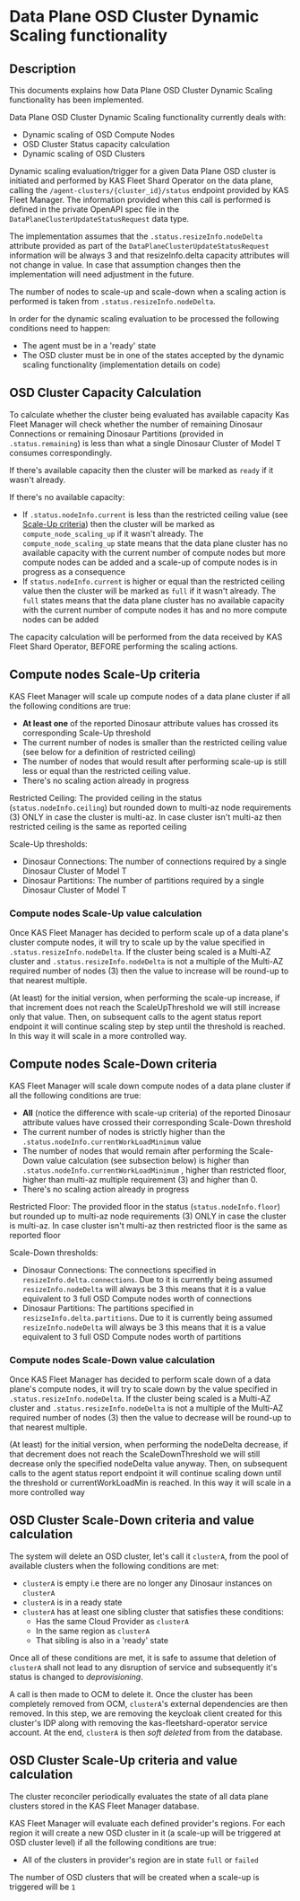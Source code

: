 # Data Plane OSD Cluster Dynamic Scaling functionality

## Description

This documents explains how Data Plane OSD Cluster Dynamic Scaling functionality
has been implemented.

Data Plane OSD Cluster Dynamic Scaling functionality currently deals with:
* Dynamic scaling of OSD Compute Nodes
* OSD Cluster Status capacity calculation
* Dynamic scaling of OSD Clusters

Dynamic scaling evaluation/trigger for a given Data Plane OSD cluster is
initiated and performed by KAS Fleet Shard Operator on the data plane, calling
the `/agent-clusters/{cluster_id}/status` endpoint provided by KAS Fleet Manager.
The information provided when this call is performed is defined in the private
OpenAPI spec file in the `DataPlaneClusterUpdateStatusRequest` data type.

The implementation assumes that the `.status.resizeInfo.nodeDelta` attribute
provided as part of the `DataPlaneClusterUpdateStatusRequest` information
will be always 3 and that resizeInfo.delta capacity attributes will not change
in value. In case that assumption changes then the implementation will need
adjustment in the future.

The number of nodes to scale-up and scale-down when a scaling action is performed
is taken from `.status.resizeInfo.nodeDelta`.

In order for the dynamic scaling evaluation to be processed the following conditions
need to happen:
* The agent must be in a 'ready' state
* The OSD cluster must be in one of the states accepted by the dynamic scaling
  functionality (implementation details on code)

## OSD Cluster Capacity Calculation

To calculate whether the cluster being evaluated has available capacity
Kas Fleet Manager will check whether the number of remaining Dinosaur Connections
or remaining Dinosaur Partitions (provided in `.status.remaining`) is less than
what a single Dinosaur Cluster of Model T consumes correspondingly.

If there's available capacity then the cluster will be marked as `ready` if it
wasn't already.

If there's no available capacity:
* If `.status.nodeInfo.current` is less than the restricted ceiling
  value (see [Scale-Up criteria](#scale-up-criteria)) then the cluster will be
  marked as `compute_node_scaling_up` if it wasn't already. The
  `compute_node_scaling_up` state means that the data plane cluster has no
  available capacity with the current number of compute nodes but more compute
  nodes can be added and a scale-up of compute nodes is in progress as a
  consequence
* If `status.nodeInfo.current` is higher or equal than the restricted ceiling
  value then the cluster will be marked as `full` if it wasn't already. The
  `full` states means that the data plane cluster has no available capacity with
  the current number of compute nodes it has and no more compute nodes can be
  added

The capacity calculation will be performed from the data received by KAS Fleet
Shard Operator, BEFORE performing the scaling actions.

## Compute nodes Scale-Up criteria

KAS Fleet Manager will scale up compute nodes of a data plane cluster if
all the following conditions are true:

* **At least one** of the reported Dinosaur attribute values has crossed its
  corresponding Scale-Up threshold
* The current number of nodes is smaller than the restricted
  ceiling value (see below for a definition of restricted ceiling)
* The number of nodes that would result after performing scale-up is
  still less or equal than the restricted ceiling value.
* There's no scaling action already in progress

Restricted Ceiling: The provided ceiling in the
status (`status.nodeInfo.ceiling`) but rounded down to  multi-az node
requirements (3) ONLY in case the cluster is multi-az. In case
cluster isn't multi-az then restricted ceiling is the same as reported ceiling

Scale-Up thresholds:
  * Dinosaur Connections: The number of connections required by a single Dinosaur Cluster of Model T
  * Dinosaur Partitions: The number of partitions required by a single Dinosaur Cluster of Model T

### Compute nodes Scale-Up value calculation

Once KAS Fleet Manager has decided to perform scale up of a data plane's cluster
compute nodes, it will try to scale up by the value specified
in `.status.resizeInfo.nodeDelta`. If the cluster being
scaled is a Multi-AZ cluster and `.status.resizeInfo.nodeDelta` is not a multiple
of the Multi-AZ required number of nodes (3) then the value to increase will be
round-up to that nearest multiple.

(At least) for the initial version, when performing the scale-up increase, if
that increment does not reach the ScaleUpThreshold we will still increase only
that value. Then, on subsequent calls to the agent status report endpoint it
will continue scaling step by step until the threshold is reached. In this way
it will scale in a more controlled way.

## Compute nodes Scale-Down criteria

KAS Fleet Manager will scale down compute nodes of a data plane cluster if all
the following conditions are true:

* **All** (notice the difference with scale-up criteria) of the reported Dinosaur
  attribute values have crossed their corresponding Scale-Down threshold
* The current number of nodes is strictly higher than
  the `.status.nodeInfo.currentWorkLoadMinimum` value
* The number of nodes that would remain after performing the Scale-Down value
  calculation (see subsection below) is higher
  than `.status.nodeInfo.currentWorkLoadMinimum` , higher than restricted floor,
  higher than multi-az multiple requirement (3) and higher
  than 0.
* There's no scaling action already in progress

Restricted Floor: The provided floor in the
status (`status.nodeInfo.floor`) but rounded up to multi-az node
requirements (3) ONLY in case the cluster is multi-az. In case
cluster isn't multi-az then restricted floor is the same as reported floor

Scale-Down thresholds:
  * Dinosaur Connections: The connections specified in `resizeInfo.delta.connections`.
    Due to it is currently being assumed `resizeInfo.nodeDelta` will always be
    3 this means that it is a value equivalent to 3 full OSD Compute nodes worth
    of connections
  * Dinosaur Partitions: The partitions specified in `resizseInfo.delta.partitions`.
    Due to it is currently being assumed `resizeInfo.nodeDelta` will always be 3
    this means that it is a value equivalent to 3 full OSD Compute nodes worth
    of partitions

### Compute nodes Scale-Down value calculation

Once KAS Fleet Manager has decided to perform scale down of a data plane's compute
nodes, it will try to scale down by the value specified
in `.status.resizeInfo.nodeDelta`. If the cluster
being scaled is a Multi-AZ cluster and `.status.resizeInfo.nodeDelta` is not a
multiple of the Multi-AZ required number of nodes (3) then the value to
decrease will be round-up to that nearest multiple.

(At least) for the initial version, when performing the nodeDelta decrease, if
that decrement does not reach the ScaleDownThreshold we will still decrease
only the specified nodeDelta  value anyway. Then, on subsequent calls to the
agent status report endpoint it will continue scaling down until the threshold
or currentWorkLoadMin is reached. In this way it will scale in a more
controlled way

## OSD Cluster Scale-Down criteria and value calculation

The system will delete an OSD cluster, let's call it `clusterA`, from the pool of 
available clusters when the following conditions are met:

  * `clusterA` is empty i.e there are no longer any Dinosaur instances on `clusterA`
  * `clusterA` is in a ready state
  * `clusterA` has at least one sibling cluster that satisfies these conditions:
    * Has the same Cloud Provider as `clusterA`
    * In the same region as `clusterA`
    * That sibling is also in a 'ready' state

Once all of these conditions are met, it is safe to assume that deletion 
of `clusterA` shall not lead to any disruption of service and subsequently it's 
status is changed to *deprovisioning*. 

A call is then made to OCM to delete it. Once the cluster has been completely removed from OCM, 
`clusterA`'s external dependencies are then removed. In this step, we are removing the keycloak 
client created for this cluster's IDP along with removing the kas-fleetshard-operator service 
account. At the end, `clusterA` is then *soft deleted* from from the database.

## OSD Cluster Scale-Up criteria and value calculation

The cluster reconciler periodically evaluates the state of all data plane
clusters stored in the KAS Fleet Manager database.

KAS Fleet Manager will evaluate each defined provider's regions. For each
region it will create a new OSD cluster in it (a scale-up will be triggered at
OSD cluster level) if all the following conditions are true:
* All of the clusters in provider's region are in state `full` or `failed`

The number of OSD clusters that will be created when a scale-up is triggered
will be `1`